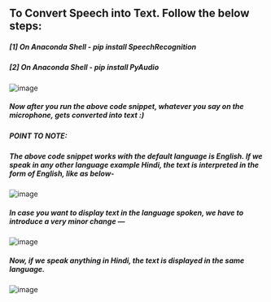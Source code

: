 ## To Convert Speech into Text. Follow the below steps:

##### [1] On Anaconda Shell - pip install SpeechRecognition
##### [2] On Anaconda Shell - pip install PyAudio

![image](https://user-images.githubusercontent.com/689226/49779210-bb730380-fd2e-11e8-9629-d1a82227dd1f.png)

##### Now after you run the above code snippet, whatever you say on the microphone, gets converted into text :)

##### POINT TO NOTE:

##### The above code snippet works with the default language is English. If we speak in any other language example Hindi, the text is interpreted in the form of English, like as below-

![image](https://user-images.githubusercontent.com/689226/49779130-646d2e80-fd2e-11e8-8a14-062695fe80cd.png)

##### In case you want to display text in the language spoken, we have to introduce a very minor change —

![image](https://user-images.githubusercontent.com/689226/49779155-7f3fa300-fd2e-11e8-9f7f-4624d4c45a5f.png)

##### Now, if we speak anything in Hindi, the text is displayed in the same language.

![image](https://user-images.githubusercontent.com/689226/49779182-9a121780-fd2e-11e8-84f1-d828c34794ba.png)
